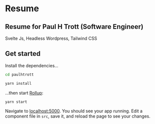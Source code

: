 # Resume
## Resume for Paul H Trott (Software Engineer)

Svelte Js, Headless Wordpress, Tailwind CSS

## Get started

Install the dependencies...

```bash
cd paulhtrott

yarn install
```

...then start [Rollup](https://rollupjs.org):

```bash
yarn start
```

Navigate to [localhost:5000](http://localhost:5000). You should see your app running. Edit a component file in `src`, save it, and reload the page to see your changes.
